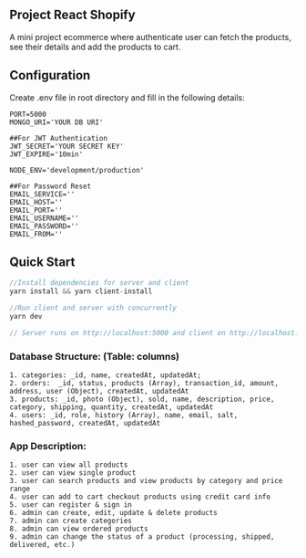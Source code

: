## Project React Shopify

A mini project ecommerce where authenticate user can fetch the products, see their details and add the products to cart.

## Configuration

Create .env file in root directory and fill in the following details:

```
PORT=5000
MONGO_URI='YOUR DB URI'

##For JWT Authentication
JWT_SECRET='YOUR SECRET KEY'
JWT_EXPIRE='10min'

NODE_ENV='development/production'

##For Password Reset
EMAIL_SERVICE=''
EMAIL_HOST=''
EMAIL_PORT=''
EMAIL_USERNAME=''
EMAIL_PASSWORD=''
EMAIL_FROM=''
```

## Quick Start

```javascript
//Install dependencies for server and client
yarn install && yarn client-install

//Run client and server with concurrently
yarn dev

// Server runs on http://localhost:5000 and client on http://localhost:3000

```

### Database Structure: (Table: columns)

    1. categories: _id, name, createdAt, updatedAt;
    2. orders:  _id, status, products (Array), transaction_id, amount, address, user (Object), createdAt, updatedAt
    3. products: _id, photo (Object), sold, name, description, price, category, shipping, quantity, createdAt, updatedAt
    4. users: _id, role, history (Array), name, email, salt, hashed_password, createdAt, updatedAt

### App Description:

    1. user can view all products
    2. user can view single product
    3. user can search products and view products by category and price range
    4. user can add to cart checkout products using credit card info
    5. user can register & sign in
    6. admin can create, edit, update & delete products
    7. admin can create categories
    8. admin can view ordered products
    9. admin can change the status of a product (processing, shipped, delivered, etc.)

